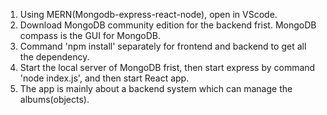 1. Using MERN(Mongodb-express-react-node), open in VScode.
2. Download MongoDB community edition for the backend frist. MongoDB compass is the GUI for MongoDB.
3. Command 'npm install' separately for frontend and backend to get all the dependency.
4. Start the local server of MongoDB frist, then start express by command 'node index.js', and then start React app.
5. The app is mainly about a backend system which can manage the albums(objects).
